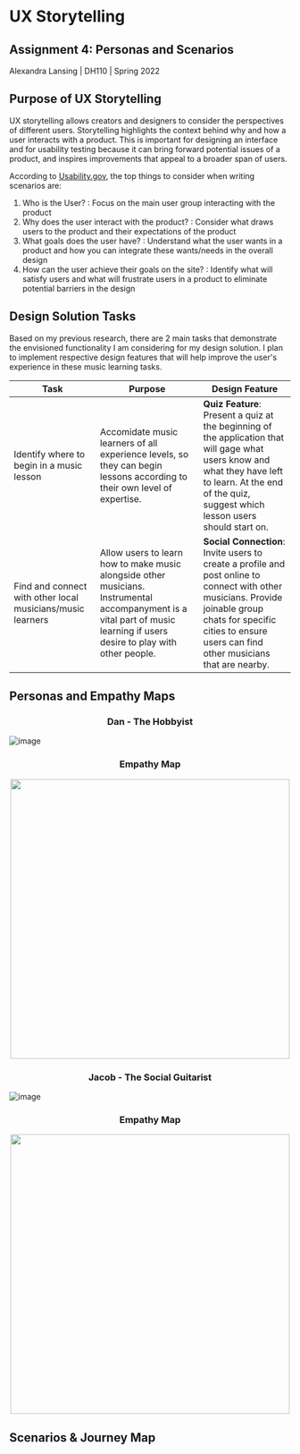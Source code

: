 # UX Storytelling
## Assignment 4: Personas and Scenarios
Alexandra Lansing | DH110 | Spring 2022

## Purpose of UX Storytelling
UX storytelling allows creators and designers to consider the perspectives of different users. Storytelling highlights the context behind why and how a user interacts with a product. This is important for designing an interface and for usability testing because it can bring forward potential issues of a product, and inspires improvements that appeal to a broader span of users.

According to [Usability.gov](https://www.usability.gov/how-to-and-tools/methods/scenarios.html), the top things to consider when writing scenarios are:
1. Who is the User? : Focus on the main user group interacting with the product
2. Why does the user interact with the product? : Consider what draws users to the product and their expectations of the product
3. What goals does the user have? : Understand what the user wants in a product and how you can integrate these wants/needs in the overall design
4. How can the user achieve their goals on the site? : Identify what will satisfy users and what will frustrate users in a product to eliminate potential barriers in the design

## Design Solution Tasks
Based on my previous research, there are 2 main tasks that demonstrate the envisioned functionality I am considering for my design solution. I plan to implement respective design features that will help improve the user's experience in these music learning tasks.

| Task | Purpose | Design Feature |
|---|---|---|
| Identify where to begin in a music lesson | Accomidate music learners of all experience levels, so they can begin lessons according to their own level of expertise. | **Quiz Feature**: Present a quiz at the beginning of the application that will gage what users know and what they have left to learn. At the end of the quiz, suggest which lesson users should start on. | 
| Find and connect with other local musicians/music learners | Allow users to learn how to make music alongside other musicians. Instrumental accompanyment is a vital part of music learning if users desire to play with other people. | **Social Connection**: Invite users to create a profile and post online to connect with other musicians. Provide joinable group chats for specific cities to ensure users can find other musicians that are nearby. |

## Personas and Empathy Maps
<h3 align="center"> Dan - The Hobbyist </h3>

![image](https://user-images.githubusercontent.com/61765607/165348381-a6011b33-f372-4d34-8f93-1272c5b18104.png)

<h3 align="center"> Empathy Map </h3>
<p align="center">
  <img src="https://user-images.githubusercontent.com/61765607/165370587-9cfd5907-7209-41e6-ac9a-de0bad2dd53f.png" height="500px"/>
</p>


<h3 align="center"> Jacob - The Social Guitarist </h3>

![image](https://user-images.githubusercontent.com/61765607/165348642-076b0209-642c-433f-a4db-39ac873a3840.png)

<h3 align="center"> Empathy Map </h3>
<p align="center">
  <img src="https://user-images.githubusercontent.com/61765607/165372052-1764b494-037e-485e-a0d3-d1d1f0983d50.png" height="500px"/>
</p>

## Scenarios & Journey Map
